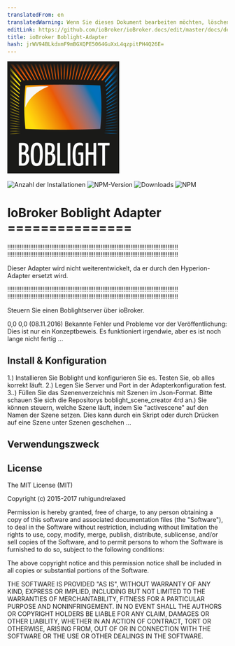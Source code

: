 ```yaml
---
translatedFrom: en
translatedWarning: Wenn Sie dieses Dokument bearbeiten möchten, löschen Sie bitte das Feld "translationsFrom". Andernfalls wird dieses Dokument automatisch erneut übersetzt
editLink: https://github.com/ioBroker/ioBroker.docs/edit/master/docs/de/adapterref/iobroker.boblight/README.md
title: ioBroker Boblight-Adapter
hash: jrWV94BLkdxmF9mBGXQPE5064GuXxL4qzpitPH4Q26E=
---
```

![Logo](../../../en/adapterref/iobroker.boblight/admin/boblight.png)

![Anzahl der Installationen](http://iobroker.live/badges/boblight-stable.svg)
![NPM-Version](http://img.shields.io/npm/v/iobroker.boblight.svg)
![Downloads](https://img.shields.io/npm/dm/iobroker.boblight.svg)
![NPM](https://nodei.co/npm/iobroker.boblight.png?downloads=true)

# IoBroker Boblight Adapter ===============
!!!!!!!!!!!!!!!!!!!!!!!!!!!!!!!!!!!!!!!!!!!!!!!!!!!!!!!!!!!!!!!!!!!!!!!!!!!!!!!!!!!!!!!!!!!!!!!!!
!!!!!!!!!!!!!!!!!!!!!!!!!!!!!!!!!!!!!!!!!!!!!!!!!!!!!!!!!!!!!!!!!!!!!!!!!!!!!!!!!!!!!!!!!!!!!!!!!

Dieser Adapter wird nicht weiterentwickelt, da er durch den Hyperion-Adapter ersetzt wird.

!!!!!!!!!!!!!!!!!!!!!!!!!!!!!!!!!!!!!!!!!!!!!!!!!!!!!!!!!!!!!!!!!!!!!!!!!!!!!!!!!!!!!!!!!!!!!!!!!
!!!!!!!!!!!!!!!!!!!!!!!!!!!!!!!!!!!!!!!!!!!!!!!!!!!!!!!!!!!!!!!!!!!!!!!!!!!!!!!!!!!!!!!!!!!!!!!!!

Steuern Sie einen Boblightserver über ioBroker.

0,0 0,0 (08.11.2016)
Bekannte Fehler und Probleme vor der Veröffentlichung: Dies ist nur ein Konzeptbeweis. Es funktioniert irgendwie, aber es ist noch lange nicht fertig ...

## Install & Konfiguration
1.) Installieren Sie Boblight und konfigurieren Sie es. Testen Sie, ob alles korrekt läuft.
2.) Legen Sie Server und Port in der Adapterkonfiguration fest.
3..) Füllen Sie das Szenenverzeichnis mit Szenen im Json-Format. Bitte schauen Sie sich die Repositorys boblight_scene_creator 4rd an.) Sie können steuern, welche Szene läuft, indem Sie "activescene" auf den Namen der Szene setzen.
Dies kann durch ein Skript oder durch Drücken auf eine Szene unter Szenen geschehen ...

## Verwendungszweck

## License

The MIT License (MIT)

Copyright (c) 2015-2017 ruhigundrelaxed

Permission is hereby granted, free of charge, to any person obtaining a copy
of this software and associated documentation files (the "Software"), to deal
in the Software without restriction, including without limitation the rights
to use, copy, modify, merge, publish, distribute, sublicense, and/or sell
copies of the Software, and to permit persons to whom the Software is
furnished to do so, subject to the following conditions:

The above copyright notice and this permission notice shall be included in
all copies or substantial portions of the Software.

THE SOFTWARE IS PROVIDED "AS IS", WITHOUT WARRANTY OF ANY KIND, EXPRESS OR
IMPLIED, INCLUDING BUT NOT LIMITED TO THE WARRANTIES OF MERCHANTABILITY,
FITNESS FOR A PARTICULAR PURPOSE AND NONINFRINGEMENT. IN NO EVENT SHALL THE
AUTHORS OR COPYRIGHT HOLDERS BE LIABLE FOR ANY CLAIM, DAMAGES OR OTHER
LIABILITY, WHETHER IN AN ACTION OF CONTRACT, TORT OR OTHERWISE, ARISING FROM,
OUT OF OR IN CONNECTION WITH THE SOFTWARE OR THE USE OR OTHER DEALINGS IN
THE SOFTWARE.